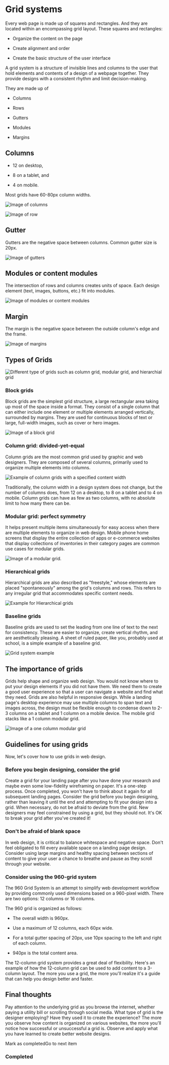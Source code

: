 Grid systems
============

Every web page is made up of squares and rectangles. And they are located within an encompassing grid layout. These squares and rectangles:

*   Organize the content on the page
    
*   Create alignment and order
    
*   Create the basic structure of the user interface
    

A grid system is a structure of invisible lines and columns to the user that hold elements and contents of a design of a webpage together. They provide designs with a consistent rhythm and limit decision-making.

They are made up of                                                           

*   Columns 
    
*   Rows
    
*   Gutters
    
*   Modules 
    
*   Margins 
    

Columns
-------

*   12 on desktop,
    
*   8 on a tablet, and
    
*   4 on mobile. 
    

Most grids have 60-80px column widths.

![Image of columns](https://d3c33hcgiwev3.cloudfront.net/imageAssetProxy.v1/F-xRnJ_oRySsUZyf6EckpA_632131f18e8747f789e3413932ca0fa1_Columns.png?expiry=1697673600000&hmac=ra8MfPJmug_dYZuRGtNKB57Rmp1tGPV0br_5BVxj-HY)

![Image of row](https://d3c33hcgiwev3.cloudfront.net/imageAssetProxy.v1/fxbQwPqXT9KW0MD6l5_S5w_64df4d4b084345ba9eb50032010485a1_Rows.png?expiry=1697673600000&hmac=8Z_bmuzdkKK4PZ9JnQc8r3izurdoIG_Uxkw-EQdEpuU)

Gutter
------

Gutters are the negative space between columns. Common gutter size is 20px. 

![Image of gutters](https://d3c33hcgiwev3.cloudfront.net/imageAssetProxy.v1/VGlIr3QLS7-pSK90C0u_pA_4272878922df4beab9512e98f04348a1_Gutters.png?expiry=1697673600000&hmac=Yd6oEaYoKRll3GJ-QWqeE9EfUYh5U4AEtnILEloyCrs)

Modules or content modules
--------------------------

The intersection of rows and columns creates units of space. Each design element (text, images, buttons, etc.) fit into modules. 

![Image of modules or content modules](https://d3c33hcgiwev3.cloudfront.net/imageAssetProxy.v1/ShZ47gSJSzyWeO4EiQs8Cg_a620aa9550c54fc692c4dcefeacbf3a1_Content-modules.png?expiry=1697673600000&hmac=xWuKjqr9EhDRCZg8IQ0AS3fwHXwsMjyOm01qOkVHGHo)

Margin
------

The margin is the negative space between the outside column's edge and the frame. 

![Image of margins](https://d3c33hcgiwev3.cloudfront.net/imageAssetProxy.v1/ZjbLdUWyRf-2y3VFsuX_1A_271b59efe12d42819398a6aedf6a98a1_Margin.png?expiry=1697673600000&hmac=0mS-yKGelE79p2MBYPMC34dYN5Kbf-7CNrewBrEU2wk)

Types of Grids
--------------

![Different type of grids such as column grid, modular grid, and hierarchial grid](https://d3c33hcgiwev3.cloudfront.net/imageAssetProxy.v1/bULKGtpVS-qCyhraVQvqpA_ed3896f001a94a15a6c1609ab7f66aa1_Types-of-grids.png?expiry=1697673600000&hmac=Gg708c9YuVjDMJfQWURyIjvAnURQX07SbYc9S-op0Yc)

### Block grids

Block grids are the simplest grid structure, a large rectangular area taking up most of the space inside a format. They consist of a single column that can either include one element or multiple elements arranged vertically, surrounded by margins. They are used for continuous blocks of text or large, full-width images, such as cover or hero images. 

![Image of a block grid](https://d3c33hcgiwev3.cloudfront.net/imageAssetProxy.v1/zPrMFikGStK6zBYpBprSKw_109d2762b93749c793b0c253bb0d24a1_Block-grid.png?expiry=1697673600000&hmac=AnZTjd5yRuBdf2HtbY6oKpq0gBT6QqNuGdCo138aHu4)

### Column grid: divided-yet-equal

Column grids are the most common grid used by graphic and web designers. They are composed of several columns, primarily used to organize multiple elements into columns. 

![Example of column grids with a specified content width](https://d3c33hcgiwev3.cloudfront.net/imageAssetProxy.v1/JcMnRkVjTm-DJ0ZFYy5v7g_6b57070c925a46ab8e7fa974b001a9a1_column-grid.png?expiry=1697673600000&hmac=2kVG-rJNn5gc7KS9w7F63Qg6cvG3646t8RE7SZLENm4)

Traditionally, the column width in a design system does not change, but the number of columns does, from 12 on a desktop, to 8 on a tablet and to 4 on mobile. Column grids can have as few as two columns, with no absolute limit to how many there can be. 

### Modular grid: perfect symmetry

It helps present multiple items simultaneously for easy access when there are multiple elements to organize in web design. Mobile phone home screens that display the entire collection of apps or e-commerce websites that display collections of inventories in their category pages are common use cases for modular grids. 

![Image of a modular grid.](https://d3c33hcgiwev3.cloudfront.net/imageAssetProxy.v1/01jV_qRHSxCY1f6kR9sQXQ_ac09a5203cd545eab5b73122641af0a1_Modular-grid.png?expiry=1697673600000&hmac=Tqm0naSr-4yJZdwJGJ3LPPPJw4sUw2ePrV4C3PHE7fs)

### Hierarchical grids

Hierarchical grids are also described as "freestyle," whose elements are placed "spontaneously" among the grid's columns and rows. This refers to any irregular grid that accommodates specific content needs. 

![Example for Hierarchical grids](https://d3c33hcgiwev3.cloudfront.net/imageAssetProxy.v1/gWjStI7MTlio0rSOzN5YWg_5d2e54a90cca4d1b8d5e7ab418d83aa1_Hierarchical-grids.png?expiry=1697673600000&hmac=YuwaOL3_JGuHLAFLNTNAOiba1T_HjVVJrVWljtQEuaw)

### Baseline grids

Baseline grids are used to set the leading from one line of text to the next for consistency. These are easier to organize, create vertical rhythm, and are aesthetically pleasing. A sheet of ruled paper, like you, probably used at school, is a simple example of a baseline grid. 

![Grid system example ](https://d3c33hcgiwev3.cloudfront.net/imageAssetProxy.v1/T-THpAwOTi6kx6QMDg4uwg_98f8a94d72d54562aca6d9f42cae66a1_Grid-system.png?expiry=1697673600000&hmac=8nmpa94f_OUT3xHHwNcdIyu9l5CVulXXTwLQ_K73V1E)

The importance of grids
-----------------------

Grids help shape and organize web design. You would not know where to put your design elements if you did not have them. We need them to create a good user experience so that a user can navigate a website and find what they need. Grids are also helpful in responsive design. While a landing page's desktop experience may use multiple columns to span text and images across, the design must be flexible enough to condense down to 2-3 columns on a tablet and 1 column on a mobile device. The mobile grid stacks like a 1 column modular grid. 

![Image of a one column modular grid](https://d3c33hcgiwev3.cloudfront.net/imageAssetProxy.v1/MRdVJEdERSKXVSRHRBUiqg_319d9fc7308d45baa39c22c16f7872a1_1-column-modular-grid.jpg?expiry=1697673600000&hmac=1FgvBCT19hynXh7NSUHheQgV_OxQOODYiwZdCxOASBE)

Guidelines for using grids
--------------------------

Now, let's cover how to use grids in web design. 

### Before you begin designing, consider the grid

Create a grid for your landing page after you have done your research and maybe even some low-fidelity wireframing on paper. It's a one-step process. Once completed, you won't have to think about it again for all subsequent landing pages. Consider the grid before you begin designing, rather than leaving it until the end and attempting to fit your design into a grid. When necessary, do not be afraid to deviate from the grid. New designers may feel constrained by using a grid, but they should not. It's OK to break your grid after you've created it! 

### Don't be afraid of blank space

In web design, it is critical to balance whitespace and negative space. Don't feel obligated to fill every available space on a landing page design. Consider using large margins and healthy spacing between sections of content to give your user a chance to breathe and pause as they scroll through your website. 

### Consider using the 960-grid system

The 960 Grid System is an attempt to simplify web development workflow by providing commonly used dimensions based on a 960-pixel width. There are two options: 12 columns or 16 columns.

The 960 grid is organized as follows:

*   The overall width is 960px.
    
*   Use a maximum of 12 columns, each 60px wide.
    
*   For a total gutter spacing of 20px, use 10px spacing to the left and right of each column.
    
*   940px is the total content area.
    

The 12-column grid system provides a great deal of flexibility. Here's an example of how the 12-column grid can be used to add content to a 3-column layout. The more you use a grid, the more you'll realize it's a guide that can help you design better and faster. 

Final thoughts
--------------

Pay attention to the underlying grid as you browse the internet, whether paying a utility bill or scrolling through social media. What type of grid is the designer employing? Have they used it to create the experience? The more you observe how content is organized on various websites, the more you'll notice how successful or unsuccessful a grid is. Observe and apply what you have learned to create better website designs.

Mark as completedGo to next item

### Completed
